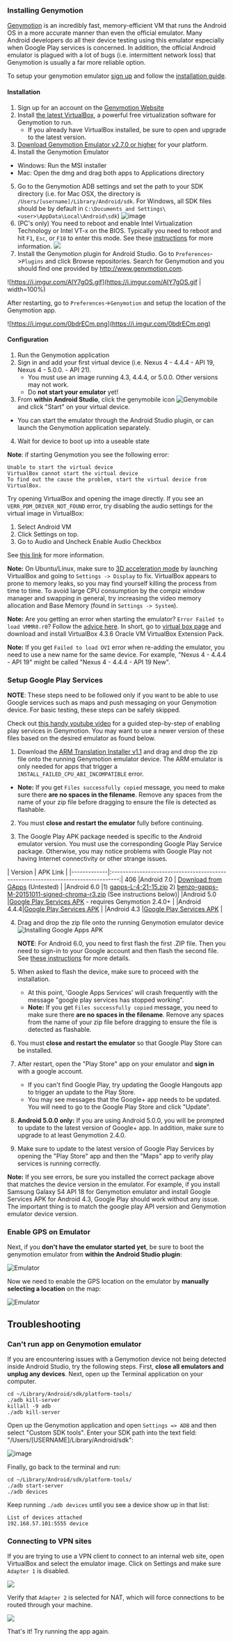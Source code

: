 ### Installing Genymotion

[Genymotion](http://www.genymotion.com/) is an incredibly fast, memory-efficient VM that runs the Android OS in a more accurate manner than even the official emulator. Many Android developers do all their device testing using this emulator especially when Google Play services is concerned.  In addition, the official Android emulator is plagued with a lot of bugs (i.e. intermittent network loss) that Genymotion is usually a far more reliable option.

To setup your genymotion emulator [sign up](https://www.genymotion.com/account/login/) and follow the [installation guide](https://docs.genymotion.com/Content/Home.htm).  

#### Installation

1. Sign up for an account on the [Genymotion Website](https://www.genymotion.com/account/login/)
2. Install [the latest VirtualBox](https://www.virtualbox.org/wiki/Downloads), a powerful free virtualization software for Genymotion to run.  
   * If you already have VirtualBox installed, be sure to open and upgrade to the latest version.
3. [Download Genymotion Emulator v2.7.0 or higher](https://www.genymotion.com/download/) for your platform.  
4. Install the Genymotion Emulator
  * Windows: Run the MSI installer
  * Mac: Open the dmg and drag both apps to Applications directory
5. Go to the Genymotion ADB settings and set the path to your SDK directory (i.e. for Mac OSX, the directory is `/Users/[username]/Library/Android/sdk`.  For Windows, all SDK files should be by default in `C:\Documents and Settings\<user>\AppData\Local\Android\sdk`)
   ![image](https://i.imgur.com/iGqP85B.png)
6. (PC's only) You need to reboot and enable Intel Virtualization Technology or Intel VT-x on the BIOS.   Typically you need to reboot and hit `F1`, `Esc`, or `F10` to enter this mode.  See these [instructions](http://www.sysprobs.com/disable-enable-virtualization-technology-bios) for more information.
   <img src="http://cdn.sysprobs.com/wp-content/uploads/2009/10/virt_bios.gif"> 
7. Install the Genymotion plugin for Android Studio.  Go to `Preferences`->`Plugins` and click Browse repositories. Search for Genymotion and you should find one provided by http://www.genymotion.com.

  ![https://i.imgur.com/AIY7gOS.gif](https://i.imgur.com/AIY7gOS.gif | width=100%)

  After restarting, go to `Preferences`->`Genymotion` and setup the location of the Genymotion app.

  ![https://i.imgur.com/0bdrECm.png](https://i.imgur.com/0bdrECm.png)

#### Configuration

1. Run the Genymotion application
2. Sign in and add your first virtual device (i.e. Nexus 4 - 4.4.4 - API 19, Nexus 4 - 5.0.0. - API 21).  
   * You must use an image running 4.3, 4.4.4, or 5.0.0.  Other versions may not work.
   * Do **not start your emulator** yet!
3. From **within Android Studio**, click the genymobile icon ![Genymobile](https://cloud.genymotion.com/static/images/doc/genymotion-plugin-eclipse-button.png) and click "Start" on your virtual device.
  * You can start the emulator through the Android Studio plugin, or can launch the Genymotion application separately.
4. Wait for device to boot up into a useable state

**Note**: if starting Genymotion you see the following error:

```
Unable to start the virtual device
VirtualBox cannot start the virtual device
To find out the cause the problem, start the virtual device from VirtualBox.
```

Try opening VirtualBox and opening the image directly.  If you see an `VERR_PDM_DRIVER_NOT_FOUND` error, try disabling the audio settings for the virtual image in VirtualBox:

1. Select Android VM
2. Click Settings on top.
3. Go to Audio and Uncheck Enable Audio Checkbox

See [this link](http://stackoverflow.com/questions/38275500/genymotion-virtualbox-error) for more information.

**Note:** On Ubuntu/Linux, make sure to [3D acceleration mode](http://imgur.com/Kl9cOmb) by launching VirtualBox and going to `Settings -> Display` to fix. VirtualBox appears to prone to memory leaks, so you may find yourself killing the process from time to time. To avoid large CPU consumption by the compiz window manager and swapping in general, try increasing the video memory allocation and Base Memory (found in `Settings -> System`).

**Note:** Are you getting an error when starting the emulator? `Error Failed to load VMMR0.r0`? Follow the [advice here](https://forums.virtualbox.org/viewtopic.php?f=8&t=40525#p186381). In short, go to [virtual box page](https://www.virtualbox.org/wiki/Downloads) and download and install VirtualBox 4.3.6 Oracle VM VirtualBox Extension Pack.

**Note:** If you get `Failed to load OVI` error when re-adding the emulator, you need to use a new name for the same device. For example, "Nexus 4 - 4.4.4 - API 19" might be called "Nexus 4 - 4.4.4 - API 19 New".

### Setup Google Play Services

**NOTE**: These steps need to be followed only if you want to be able to use Google services such as maps and push messaging on your Genymotion device. For basic testing, these steps can be safely skipped.

Check out [this handy youtube video](https://www.youtube.com/watch?v=UFhStnF42tw) for a guided step-by-step of enabling play services in Genymotion. You may want to use a newer version of these files based on the desired emulator as found below. 

1. Download the [ARM Translation Installer v1.1](http://www14.zippyshare.com/v/44278764/file.html) and drag and drop the zip file onto the running Genymotion emulator device.  The ARM emulator is only needed for apps that trigger a `INSTALL_FAILED_CPU_ABI_INCOMPATIBLE` error.
  * **Note:** If you get `Files successfully copied` message, you need to make sure there **are no spaces in the filename**. Remove any spaces from the name of your zip file before dragging to ensure the file is detected as flashable.

2. You must **close and restart the emulator** fully before continuing.

3. The Google Play APK package needed is specific to the Android emulator version.  You must use the corresponding Google Play Service package.  Otherwise, you may notice problems with Google Play not having Internet connectivity or other strange issues.

| Version     | APK Link                                                                          |
|-------------|:---------------------------------------------------------------------------------:| 406
|Android 7.0  | [Download from GApps](http://opengapps.org/) (Untested)                           |
|Android 6.0  |1) [gapps-L-4-21-15.zip](https://www.androidfilehost.com/?fid=96042739161891406) 2) [benzo-gapps-M-20151011-signed-chroma-r3.zip](https://www.androidfilehost.com/?fid=24052804347835438) (See instructions below)|
|Android 5.0  |[Google Play Services APK](https://www.androidfilehost.com/?fid=95784891001614559) - requires Genymotion 2.4.0+ |
|Android 4.4.4|[Google Play Services APK](https://www.androidfilehost.com/?fid=23501681358544845)             |
|Android 4.3  |[Google Play Services APK](https://www.androidfilehost.com/?fid=23060877490000124)     |

4. Drag and drop the zip file onto the running Genymotion emulator device
   ![Installing Google Apps APK](https://i.imgur.com/PvGjlyo.png)

   **NOTE**: For Android 6.0, you need to first flash the first .ZIP file.  Then you need to sign-in to your Google account and then flash the second file.  See [these instructions](https://z3ntu.github.io/2015/12/10/play-services-with-genymotion.html) for more details.

5. When asked to flash the device, make sure to proceed with the installation.
   - At this point, 'Google Apps Services' will crash frequently with the message "google play services has stopped working".
   - **Note:** If you get `Files successfully copied` message, you need to make sure there **are no spaces in the filename**. Remove any spaces from the name of your zip file before dragging to ensure the file is detected as flashable.

6. You must **close and restart the emulator** so that Google Play Store can be installed.

7. After restart, open the "Play Store" app on your emulator and **sign in** with a google account.
   - If you can't find Google Play, try updating the Google Hangouts app to trigger an update to the Play Store.
   - You may see messages that the Google+ app needs to be updated.  You will need to go to the Google Play Store and click "Update".

8. **Android 5.0.0 only:** If you are using Android 5.0.0, you will be prompted to update to the latest version of Google+ app.  In addition, make sure to upgrade to at least Genymotion 2.4.0.

9. Make sure to update to the latest version of Google Play Services by opening the "Play Store" app and then the "Maps" app to verify play services is running correctly.

**Note:** If you see errors, be sure you installed the correct package above that matches the device version in the emulator. For example, if you install Samsung Galaxy S4 API 18 for Genymotion emulator and install Google Services APK for Android 4.3, Google Play should work without any issue. The important thing is to match the google play API version and Genymotion emulator device version.

### Enable GPS on Emulator

Next, if you **don't have the emulator started yet**, be sure to boot the genymotion emulator from **within the Android Studio plugin**:

![Emulator](https://i.imgur.com/OsGYNpE.png)

Now we need to enable the GPS location on the emulator by **manually selecting a location** on the map:

![Emulator](https://i.imgur.com/oAdAKA0.png)

## Troubleshooting

### Can't run app on Genymotion emulator

If you are encountering issues with a Genymotion device not being detected inside Android Studio, try the following steps. First, **close all emulators and unplug any devices**. Next, open up the Terminal application on your computer. 

```
cd ~/Library/Android/sdk/platform-tools/
./adb kill-server
killall -9 adb
./adb kill-server
```

Open up the Genymotion application and open `Settings => ADB` and then select "Custom SDK tools". Enter your SDK path into the text field: "/Users/[USERNAME]/Library/Android/sdk":

![image](https://i.imgur.com/iGqP85B.png)

Finally, go back to the terminal and run:

```
cd ~/Library/Android/sdk/platform-tools/
./adb start-server
./adb devices
```

Keep running `./adb devices` until you see a device show up in that list:

```
List of devices attached
192.168.57.101:5555	device
```

### Connecting to VPN sites

If you are trying to use a VPN client to connect to an internal web site, open VirtualBox and select the emulator image.  Click on Settings and make sure `Adapter 1` is disabled.   

<img src="http://i.imgur.com/9tFR6We.png"/>

Verify that `Adapter 2` is selected for NAT, which will force connections to be routed through your machine.

<img src="http://i.imgur.com/ZFQMnaE.png"/>

That's it! Try running the app again.
